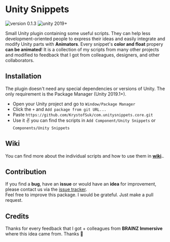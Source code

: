 # Unity Snippets

<img src="https://img.shields.io/badge/version-0.1.3-red.svg?style=flat-square" alt="version 0.1.3"> <img src="https://img.shields.io/badge/supported-2019+-blue.svg?style=flat-square" alt="unity 2019+">

Small Unity plugin containing some useful scripts. They can help less development-oriented people to express their ideas and easily integrate and modify Unity parts with **Animators**. Every snippet's **color and float** propery **can be animated**! It is a collection of my scripts from many other projects and modified to feedback that I got from colleagues, designers, and other collaborators.

## Installation

The plugin doesn't need any special dependencies or versions of Unity. The only requirement is the Package Manager (Unity 2019.1+).

* Open your Unity project and go to `Window/Package Manager`
* Click the `+` and `Add package from git URL...`
* Paste `https://github.com/KrystofSuk/com.unitysnippets.core.git`
* Use it :v: you can find the scripts in `Add Component/Unity Snippets` or `Components/Unity Snippets`

## Wiki

You can find more about the individual scripts and how to use them in **[wiki](https://github.com/KrystofSuk/com.unitysnippets.core/wiki).**.

## Contribution

If you find a **bug**, have an **issue** or would have an **idea** for improvement, please contact us via the [issue tracker](https://github.com/KrystofSuk/com.unitysnippets.core/issues).<br>
Feel free to improve this package. I would be grateful. Just make a pull request.

## Credits

Thanks for every feedback that I got + colleagues from **BRAINZ Immersive** where this idea came from. Thanks :green_heart:
